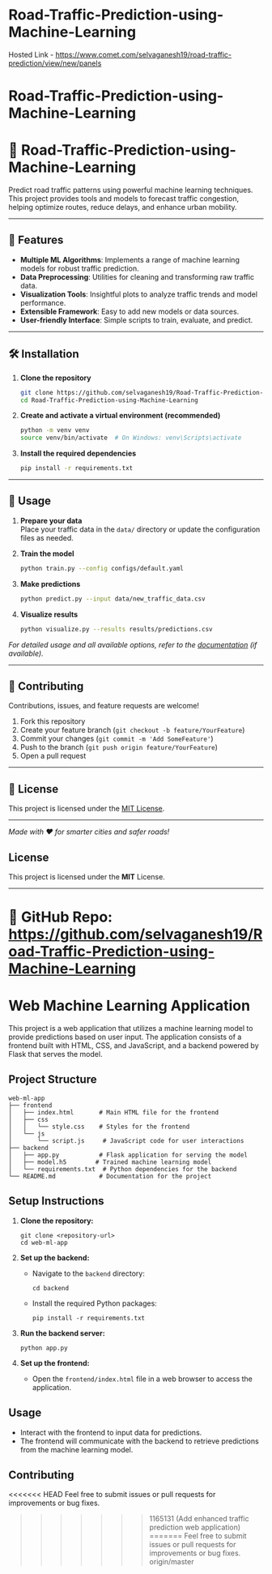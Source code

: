 # Road-Traffic-Prediction-using-Machine-Learning

Hosted Link - https://www.comet.com/selvaganesh19/road-traffic-prediction/view/new/panels

# Road-Traffic-Prediction-using-Machine-Learning

# 🚦 Road-Traffic-Prediction-using-Machine-Learning

Predict road traffic patterns using powerful machine learning techniques. This project provides tools and models to forecast traffic congestion, helping optimize routes, reduce delays, and enhance urban mobility.

---

## 🌟 Features

- **Multiple ML Algorithms**: Implements a range of machine learning models for robust traffic prediction.
- **Data Preprocessing**: Utilities for cleaning and transforming raw traffic data.
- **Visualization Tools**: Insightful plots to analyze traffic trends and model performance.
- **Extensible Framework**: Easy to add new models or data sources.
- **User-friendly Interface**: Simple scripts to train, evaluate, and predict.

---

## 🛠️ Installation

1. **Clone the repository**
   ```bash
   git clone https://github.com/selvaganesh19/Road-Traffic-Prediction-using-Machine-Learning.git
   cd Road-Traffic-Prediction-using-Machine-Learning
   ```

2. **Create and activate a virtual environment (recommended)**
   ```bash
   python -m venv venv
   source venv/bin/activate  # On Windows: venv\Scripts\activate
   ```

3. **Install the required dependencies**
   ```bash
   pip install -r requirements.txt
   ```

---

## 🚀 Usage

1. **Prepare your data**  
   Place your traffic data in the `data/` directory or update the configuration files as needed.

2. **Train the model**
   ```bash
   python train.py --config configs/default.yaml
   ```

3. **Make predictions**
   ```bash
   python predict.py --input data/new_traffic_data.csv
   ```

4. **Visualize results**
   ```bash
   python visualize.py --results results/predictions.csv
   ```

*For detailed usage and all available options, refer to the [documentation](docs/USAGE.md) (if available).*

---

## 🤝 Contributing

Contributions, issues, and feature requests are welcome!

1. Fork this repository
2. Create your feature branch (`git checkout -b feature/YourFeature`)
3. Commit your changes (`git commit -m 'Add SomeFeature'`)
4. Push to the branch (`git push origin feature/YourFeature`)
5. Open a pull request

---

## 📄 License

This project is licensed under the [MIT License](LICENSE).

---

*Made with ❤️ for smarter cities and safer roads!*

## License
This project is licensed under the **MIT** License.

---
🔗 GitHub Repo: https://github.com/selvaganesh19/Road-Traffic-Prediction-using-Machine-Learning
=======
# Web Machine Learning Application

This project is a web application that utilizes a machine learning model to provide predictions based on user input. The application consists of a frontend built with HTML, CSS, and JavaScript, and a backend powered by Flask that serves the model.

## Project Structure

```
web-ml-app
├── frontend
│   ├── index.html       # Main HTML file for the frontend
│   ├── css
│   │   └── style.css    # Styles for the frontend
│   └── js
│       └── script.js     # JavaScript code for user interactions
├── backend
│   ├── app.py           # Flask application for serving the model
│   ├── model.h5        # Trained machine learning model
│   └── requirements.txt  # Python dependencies for the backend
└── README.md            # Documentation for the project
```

## Setup Instructions

1. **Clone the repository:**
   ```
   git clone <repository-url>
   cd web-ml-app
   ```

2. **Set up the backend:**
   - Navigate to the `backend` directory:
     ```
     cd backend
     ```
   - Install the required Python packages:
     ```
     pip install -r requirements.txt
     ```

3. **Run the backend server:**
   ```
   python app.py
   ```

4. **Set up the frontend:**
   - Open the `frontend/index.html` file in a web browser to access the application.

## Usage

- Interact with the frontend to input data for predictions.
- The frontend will communicate with the backend to retrieve predictions from the machine learning model.

## Contributing

<<<<<<< HEAD
Feel free to submit issues or pull requests for improvements or bug fixes.
>>>>>>> 1165131 (Add enhanced traffic prediction web application)
=======
Feel free to submit issues or pull requests for improvements or bug fixes.
>>>>>>> origin/master
